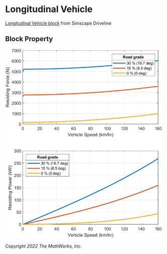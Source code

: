 # Longitudinal Vehicle

[Longitudinal Vehicle block][url-1] from Simscape Driveline

[url-1]:https://www.mathworks.com/help/physmod/sdl/ref/longitudinalvehicle.html

## Block Property

<img src="images/image_Vehicle1DDriveline_ResistingForcePower.png"
 width="500" alt="Vehicle resisting force and power">

*Copyright 2022 The MathWorks, Inc.*
